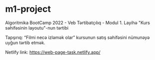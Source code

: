 # m1-project

Algoritmika BootCamp 2022 - Veb Tərtibatçılıq - Modul 1. Layihə "Kurs səhifəsinin layoutu"-nun tərtibi  

Tapşırıq: “Filmi necə izləmək olar” kursunun satış səhifəsini nümunəyə uyğun tərtib etmək.

Netlify link: https://web-page-task.netlify.app/

